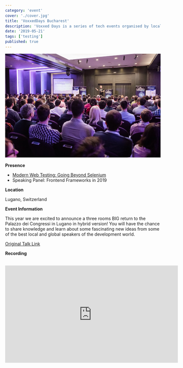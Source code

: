 ```yaml
---
category: 'event'
cover: './cover.jpg'
title: 'VoxxedDays Bucharest'
description: 'Voxxed Days is a series of tech events organised by local community groups and supported by the Voxxed team'
date: '2019-05-21'
tags: ['testing']
published: true
---
```

![cover](./cover.jpg)

**Presence**

- [Modern Web Testing: Going Beyond Selenium]() 
- Speaking Panel: Frontend Frameworks in 2019

**Location**

Lugano, Switzerland

**Event Information**

This year we are excited to announce a three rooms BIG return to the Palazzo dei Congressi in Lugano in hybrid version! You will have the chance to share knowledge and learn about some fascinating new ideas from some of the best local and global speakers of the development world.

[Original Talk Link](https://romania.voxxeddays.com/2019/04/14/modern-web-testing-going-beyond-selenium-2/)

**Recording**

<br>

<iframe width="560" height="315" src="https://www.youtube.com/embed/kiNjG9-qbAY" title="YouTube video player" frameborder="0" allow="accelerometer; autoplay; clipboard-write; encrypted-media; gyroscope; picture-in-picture" allowfullscreen></iframe>

<br>
